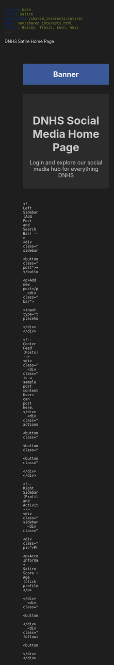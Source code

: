 ```yaml
---
layout: base
title: Satire
permalink: /shared_interests/satire/
menu: nav/shared_interests.html
author: Bailey, Travis, Leon, Anyi
---
```


DNHS Satire Home Page

<style>
  /* Reset */
  * {
    margin: 0;
    padding: 0;
    box-sizing: border-box;
  }

  /* Background and text color */
  html {
    font-family: Arial, sans-serif;
    background-color: #1e1e1e; /* Dark background */
    color: #e0e0e0; /* Light text */
  }

  /* Container to center everything */
  .container {
    width: 80%;
    margin: auto;
    display: flex;
    flex-direction: column;
    gap: 15px;
    padding: 20px;
  }

  /* Banner */
  .banner {
    width: 100%;
    background-color: #3b5998; /* Deep blue */
    padding: 20px;
    text-align: center;
    font-size: 24px;
    font-weight: bold;
    color: #ffffff;
    margin-bottom: 15px;
  }

  /* Intro Blurb */
  .intro-blurb {
    background-color: #2b2b2b; /* Dark grey */
    padding: 15px;
    text-align: center;
    font-size: 18px;
    color: #cccccc;
  }

  /* Main layout - Sidebar and Feed */
  .main-layout {
    display: grid;
    grid-template-columns: 1fr 3fr 1fr;
    gap: 15px;
    margin-top: 15px;
  }

  /* Left Sidebar */
  .left-sidebar {
    display: flex;
    flex-direction: column;
    gap: 20px;
    align-items: center;
    padding: 15px;
    background-color: #333333;
    border-radius: 8px;
  }

  .add-post {
    background-color: #ff5722;
    color: white;
    font-size: 24px;
    padding: 10px;
    border: none;
    border-radius: 50%;
    cursor: pointer;
  }

  .search-bar input {
    padding: 10px;
    width: 100%;
    background-color: #444444;
    border: 1px solid #555;
    border-radius: 5px;
    color: #ffffff;
  }

  /* Center Feed */
  .feed {
    display: flex;
    flex-direction: column;
    gap: 15px;
  }

  .post {
    background-color: #333333;
    padding: 20px;
    border-radius: 8px;
    font-size: 18px;
    color: #e0e0e0;
  }

  .post-actions {
    display: flex;
    gap: 10px;
    justify-content: center;
    margin-top: 10px;
  }

  .post-actions button {
    padding: 10px 15px;
    border: none;
    border-radius: 5px;
    cursor: pointer;
    color: #ffffff;
  }

  .like {
    background-color: #ff4081;
  }

  .comment {
    background-color: #1e88e5;
  }

  .share {
    background-color: #7e57c2;
  }

  /* Right Sidebar */
  .right-sidebar {
    display: flex;
    flex-direction: column;
    gap: 15px;
    padding: 15px;
    background-color: #444444;
    border-radius: 8px;
  }

  .profile {
    background-color: #d81b60;
    padding: 20px;
    border-radius: 8px;
    text-align: center;
    color: #ffffff;
  }

  .profile-pic {
    width: 80px;
    height: 80px;
    border-radius: 50%;
    background-color: #e91e63;
    display: flex;
    align-items: center;
    justify-content: center;
    font-size: 16px;
    color: #ffffff;
    margin-bottom: 10px;
  }

  .activity, .followers-following {
    width: 100%;
  }

  .activity button, .followers-following button {
    width: 100%;
    padding: 10px;
    border: none;
    border-radius: 5px;
    cursor: pointer;
    background-color: #333333;
    color: #ffffff;
    margin-bottom: 10px;
  }
</style>

<!-- HTML Structure -->
<div class="container">
  <!-- Login Bar -->
  <div class="login-bar">
    <a href="#">Login</a>
  </div>

  <!-- Banner Section -->
  <div class="banner">
    Banner
  </div>

  <!-- Intro Blurb -->
  <div class="intro-blurb">
    <h1>DNHS Social Media Home Page</h1>
    <p>Login and explore our social media hub for everything DNHS</p>
  </div>

  <!-- Main Layout with Sidebar and Feed -->
  <div class="main-layout">
    
    <!-- Left Sidebar (Add Post and Search Bar) -->
    <div class="left-sidebar">
      <button class="add-post">+</button>
      <p>Add new post</p>
      <div class="search-bar">
        <input type="text" placeholder="Search...">
      </div>
    </div>

    <!-- Center Feed (Posts) -->
    <div class="feed">
      <div class="post">This is a sample post content. Users can post here.</div>
      <div class="post-actions">
        <button class="like">Like</button>
        <button class="comment">Comment</button>
        <button class="share">Share</button>
      </div>
    </div>

    <!-- Right Sidebar (Profile and Activity) -->
    <div class="right-sidebar">
      <div class="profile">
        <div class="profile-pic">Profile</div>
        <p>Account Information + Satire Score + Age (click profile)</p>
      </div>
      <div class="activity">
        <button>Activity</button>
      </div>
      <div class="followers-following">
        <button>Followers/Following</button>
      </div>
    </div>

  </div>
</div>
